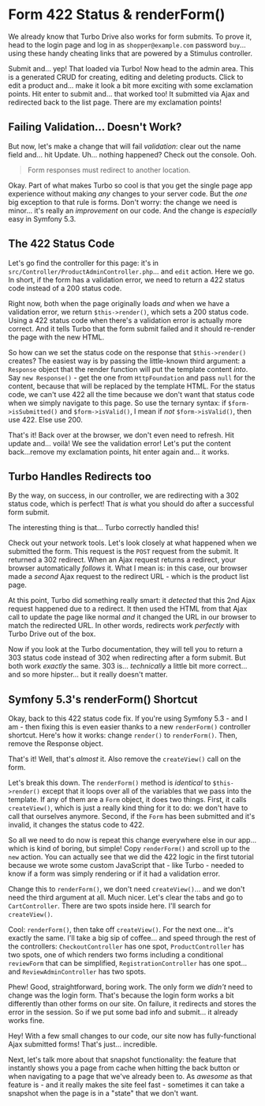 # Form 422 Status & renderForm()

We already know that Turbo Drive also works for form submits. To prove it, head
to the login page and log in as `shopper@example.com` password `buy`... using
these handy cheating links that are powered by a Stimulus controller.

Submit and... yep! That loaded via Turbo! Now head to the admin area. This is
a generated CRUD for creating, editing and deleting products. Click to edit a product
and... make it look a bit more exciting with some exclamation points. Hit enter
to submit and... that worked too! It submitted via Ajax and redirected back to
the list page. There are my exclamation points!

## Failing Validation... Doesn't Work?

But now, let's make a change that will fail *validation*: clear out the name field
and... hit Update. Uh... nothing happened? Check out the console. Ooh.

> Form responses must redirect to another location.

Okay. Part of what makes Turbo so cool is that you get the single page app experience
without making *any* changes to your server code. But the *one* big exception to
that rule is forms. Don't worry: the change we need is minor... it's really
an *improvement* on our code. And the change is *especially* easy in Symfony 5.3.

## The 422 Status Code

Let's go find the controller for this page: it's in
`src/Controller/ProductAdminController.php`... and `edit` action. Here we go. In
short, if the form has a validation error, we need to return a 422 status code
instead of a 200 status code.

Right now, both when the page originally loads *and* when we have a validation error,
we return `$this->render()`, which sets a 200 status code. Using a 422 status
code when there's a validation error is actually more correct. And it tells Turbo
that the form submit failed and it should re-render the page with the new HTML.

So how can we set the status code on the response that `$this->render()` creates?
The easiest way is by passing the little-known third argument: a `Response` object
that the render function will put the template content *into*. Say
`new Response()` - get the one from `HttpFoundation` and pass `null` for the content,
because that will be replaced by the template HTML. For the status code, we can't
use 422 all the time because we don't want that status code when we simply navigate
to this page. So use the ternary syntax: if `$form->isSubmitted()` and
`$form->isValid()`, I mean if *not* `$form->isValid()`, then use 422. Else use 200.

That's it! Back over at the browser, we don't even need to refresh. Hit update
and... voilà! We see the validation error! Let's put the content back...remove my
exclamation points, hit enter again and... it works.

## Turbo Handles Redirects too

By the way, on success, in our controller, we are redirecting with a 302 status
code, which is perfect! That *is* what you should do after a successful form
submit.

The interesting thing is that... Turbo correctly handled this!

Check out your network tools. Let's look closely at what happened when we submitted
the form. This request is the `POST` request from the submit. It returned
a 302 redirect. When an Ajax request returns a redirect, your browser automatically
*follows* it. What I mean is: in this case, our browser made a *second* Ajax
request to the redirect URL - which is the product list page.

At this point, Turbo did something really smart: it *detected* that this 2nd Ajax
request happened due to a redirect. It then used the HTML from that Ajax call
to update the page like normal *and* it changed the URL in our browser to match
the redirected URL. In other words, redirects work *perfectly* with Turbo Drive
out of the box.

Now if you look at the Turbo documentation, they will tell you to return a 303 status
code instead of 302 when redirecting after a form submit. But both work *exactly*
the same. 303 is... *technically* a little bit more correct... and so more
hipster... but it really doesn't matter.

## Symfony 5.3's renderForm() Shortcut

Okay, back to this 422 status code fix. If you're using Symfony 5.3 - and I am -
then fixing this is even easier thanks to a new `renderForm()` controller shortcut.
Here's how it works: change `render()` to `renderForm()`. Then, remove the
Response object.

That's it! Well, that's *almost* it. Also remove the `createView()` call on the
form.

Let's break this down. The `renderForm()` method is *identical* to `$this->render()`
except that it loops over all of the variables that we pass into the template.
If any of them are a `Form` object, it does two things. First, it calls
`createView()`, which is just a really kind thing for it to do: we don't have to
call that ourselves anymore. Second, if the `Form` has been submitted and it's
invalid, it changes the status code to 422.

So all we need to do now is repeat this change everywhere else in our app... which
is kind of boring, but simple! Copy `renderForm()` and scroll up to the
`new` action. You can actually see that we did the 422 logic in the first tutorial
because we wrote some custom JavaScript that - like Turbo - needed to know if a
form was simply rendering or if it had a validation error.

Change this to `renderForm()`, we don't need `createView()`... and we don't need
the third argument at all. Much nicer. Let's clear the tabs and go to
`CartController`. There are two spots inside here. I'll search for `createView()`.

Cool: `renderForm()`, then take off `createView()`. For the next one... it's exactly
the same. I'll take a big sip of coffee... and speed through the rest of the
controllers: `CheckoutController` has one spot, `ProductController` has two spots,
one of which renders two forms including a conditional `reviewForm` that can be
simplified, `RegistrationController` has one spot... and `ReviewAdminController`
has two spots.

Phew! Good, straightforward, boring work. The only form we *didn't* need to change
was the login form. That's because the login form works a bit differently than other
forms on our site. On failure, it redirects and stores the error in the session.
So if we put some bad info and submit... it already works fine.

Hey! With a few small changes to our code, our site now has fully-functional Ajax
submitted forms! That's just... incredible.

Next, let's talk more about that snapshot functionality: the feature that instantly
shows you a page from cache when hitting the back button or when navigating to a
page that we've already been to. As *awesome* as that feature is - and it really
makes the site feel fast - sometimes it can take a snapshot when the page is in
a "state" that we don't want.
